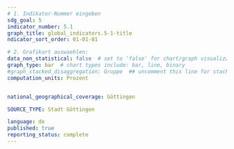 ```yaml
---
# 1. Indikator-Nummer eingeben 
sdg_goal: 5
indicator_number: 5.1
graph_title: global_indicators.5-1-title
ndicator_sort_order: 01-01-01

# 2. Grafikart auswaehlen: 
data_non_statistical: false  # set to 'false' for chart/graph visualization 
graph_type: bar  # chart types include: bar, line, binary 
#graph_stacked_disaggregation: Gruppe  ## uncomment this line for stacked bars. eplace 'Geschlecht' with the field of aggregation. 
computation_units: Prozent


national_geographical_coverage: Göttingen

SOURCE_TYPE: Stadt Göttingen

language: de   
published: true 
reporting_status: complete
---
```

